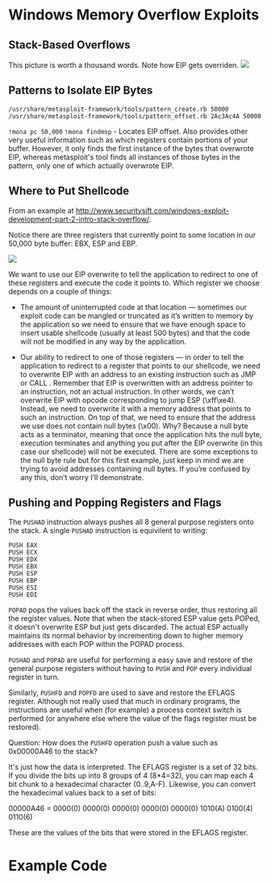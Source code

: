 Windows Memory Overflow Exploits
======================

Stack-Based Overflows
------------------------

This picture is worth a thousand words. Note how EIP gets overriden.
![](data/stack_overflow_diagram.png)


Patterns to Isolate EIP Bytes
-------------------------------

`/usr/share/metasploit-framework/tools/pattern_create.rb 50000`
`/usr/share/metasploit-framework/tools/pattern_offset.rb 2Ac3Ac4A 50000`

`!mona pc 50,000`
`!mona findmsp` - Locates EIP offset. Also provides other very useful information such as which registers contain portions of your buffer. However, it only finds the first instance of the bytes that overwrote EIP, whereas metasploit's tool finds all instances of those bytes in the pattern, only one of which actually overwrote EIP.


Where to Put Shellcode
-------------------------

From an example at http://www.securitysift.com/windows-exploit-development-part-2-intro-stack-overflow/.

Notice there are three registers that currently point to some location in our 50,000 byte buffer: EBX, ESP and EBP.

![](data/asx2mp3_immunity5.png)

We want to use our EIP overwrite to tell the application to redirect to one of these registers and execute the code it points to. Which register we choose depends on a couple of things:

- The amount of uninterrupted code at that location — sometimes our exploit code can be mangled or truncated as it’s written to memory by the application so we need to ensure that we have enough space to insert usable shellcode (usually at least 500 bytes) and that the code will not be modified in any way by the application.

- Our ability to redirect to one of those registers — in order to tell the application to redirect to a register that points to our shellcode, we need to overwrite EIP with an address to an existing instruction such as JMP or CALL .  Remember that EIP is overwritten with an address pointer to an instruction, not an actual instruction. In other words, we can’t overwrite EIP with opcode corresponding to jump ESP (\xff\xe4).  Instead, we need to overwrite it with a memory address that points to such an instruction. On top of that, we need to ensure that the address we use does not contain null bytes (\x00). Why? Because a null byte acts as a terminator, meaning that once the application hits the null byte, execution terminates and anything you put after the EIP overwrite (in this case our shellcode) will not be executed. There are some exceptions to the null byte rule but for this first example, just keep in mind we are trying to avoid addresses containing null bytes. If you’re confused by any this, don’t worry I’ll demonstrate.

Pushing and Popping Registers and Flags
--------------------------------------------

 The `PUSHAD` instruction always pushes all 8 general purpose registers onto the stack. A single `PUSHAD` instruction is equivilent to writing:

```
PUSH EAX
PUSH ECX
PUSH EDX
PUSH EBX
PUSH ESP
PUSH EBP
PUSH ESI
PUSH EDI
```

`POPAD` pops the values back off the stack in reverse order, thus restoring all the register values. Note that when the stack-stored ESP value gets POPed, it doesn't overwrite ESP but just gets discarded. The actual ESP actually maintains its normal behavior by incrementing down to higher memory addresses with each POP within the POPAD process.

`PUSHAD` and `POPAD` are useful for performing a easy save and restore of the general purpose registers without having to `PUSH` and `POP` every individual register in turn.

Similarly, `PUSHFD` and `POPFD` are used to save and restore the EFLAGS register. Although not really used that much in ordinary programs, the instructions are useful when (for example) a process context switch is performed (or anywhere else where the value of the flags register must be restored).

Question: How does the `PUSHFD` operation push a value such as 0x00000A46 to the stack?

It's just how the data is interpreted. The EFLAGS register is a set of 32 bits. If you divide the bits up into 8 groups of 4 (8*4=32), you can map each 4 bit chunk to a hexadecimal character (0..9,A-F). Likewise, you can convert the hexadecimal values back to a set of bits:

00000A46 = 0000(0) 0000(0) 0000(0) 0000(0) 0000(0) 1010(A) 0100(4) 0110(6)

These are the values of the bits that were stored in the EFLAGS register.



Example Code
=========

